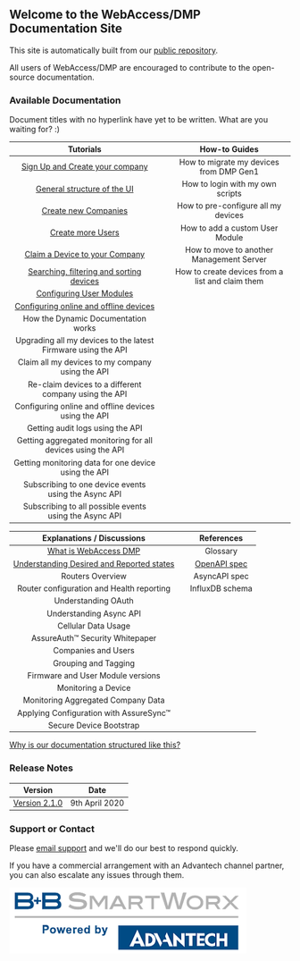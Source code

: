 ## Welcome to the WebAccess/DMP Documentation Site

This site is automatically built from our [public repository](https://github.com/wadmp/wadmp.github.io).

All users of WebAccess/DMP are encouraged to contribute to the open-source documentation.

### Available Documentation

Document titles with no hyperlink have yet to be written. What are you waiting for? :)

|                          Tutorials                            |      |                        How-to Guides                         |
| :----------------------------------------------------------:  | ---- | :----------------------------------------------------------: |
| [Sign Up and Create your company](/tutorials/sign-up.md)      |      |           How to migrate my devices from DMP Gen1            |
| [General structure of the UI](/tutorials/ui-general-structure.md) |      |               How to login with my own scripts           |
| [Create new Companies](/tutorials/create-company.md)          |      |             How to pre-configure all my devices              |
| [Create more Users](/tutorials/create-users.md)               |      | How to add a custom User Module                              |
| [Claim a Device to your Company](/tutorials/claim-device.md)  |      |           How to move to another Management Server           |
| [Searching, filtering and sorting devices](/tutorials/search-filter-sort-devices.md) |      | How to create devices from a list and claim them |
| [Configuring User Modules](/tutorials/configuring-user-modules.md) |      |                                                         |
| [Configuring online and offline devices](/tutorials/configuring-devices.md) |      |                                                |
| How the Dynamic Documentation works                           |      |                                                              |
| Upgrading all my devices to the latest Firmware using the API |      |                                                              |
| Claim all my devices to my company using the API              |      |                                                              |
| Re-claim devices to a different company using the API         |      |                                                              |
| Configuring online  and offline devices using the API         |      |                                                              |
| Getting audit logs using the API                              |      |                                                              |
| Getting aggregated monitoring for all devices using the API   |      |                                                              |
| Getting monitoring data for one device using the API          |      |                                                              |
| Subscribing to one device events using the Async API          |      |                                                              |
| Subscribing to all possible events using the Async API        |      |                                                              |

| Explanations / Discussions           |   | References       |
|:------------------------------------:|---|:----------------:|
| [What is WebAccess DMP](/explanations-discussions/what-is-webaccess-dmp.md) |   | Glossary |
| [Understanding Desired and Reported states](/explanations-discussions/desired-reported-states.md) |   | [OpenAPI spec](https://api.wadmp.com/#!/apis/cc753663-54c3-447a-b536-6354c3047ae6/detail) |
| Routers Overview                     |   | AsyncAPI spec |
| Router configuration and Health reporting |   | InfluxDB schema |
| Understanding OAuth |   |   |
| Understanding Async API |   |   |
| Cellular Data Usage |   |   |
| AssureAuth™ Security Whitepaper |   |   |
| Companies and Users |   |   |
| Grouping and Tagging |   |   |
| Firmware and User Module versions |   |   |
| Monitoring a Device |   |   |
| Monitoring Aggregated Company Data |   |   |
| Applying Configuration with AssureSync™ |   |   |
| Secure Device Bootstrap |   |   |

[Why is our documentation structured like this?](https://www.divio.com/blog/documentation/)

### Release Notes

|                    Version                   |        Date       |
| :------------------------------------------: | :---------------: |
| [Version 2.1.0](/release_notes/2.1.0.md)     | 9th April 2020    |

### Support or Contact

Please [email support](mailto:webaccessdmp@advantech.com) and we'll do our best to respond quickly.

If you have a commercial arrangement with an Advantech channel partner, you can also escalate any issues through them. 

![Powered by logo](/images/pow.png "Tooltip")